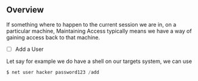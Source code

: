 ## **Overview**

If something where to happen to the current session we are in, on a particular machine, Maintaining Access typically means we have a way of gaining access back to that machine.


- [ ] Add a User

Let say for example we do have a shell on our targets system, we can use
```powershell
$ net user hacker password123 /add
```

